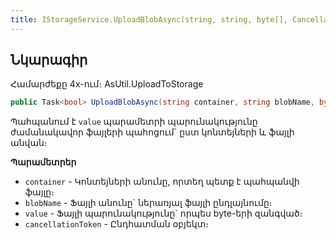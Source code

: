 ```yaml
---
title: IStorageService.UploadBlobAsync(string, string, byte[], CancellationToken) մեթոդ  
---
```


## Նկարագիր

Համարժեքը 4x-ում։ AsUtil.UploadToStorage

```c#
public Task<bool> UploadBlobAsync(string container, string blobName, byte[] value, CancellationToken cancellationToken = default)
```

Պահպանում է `value` պարամետրի պարունակությունը ժամանակավոր ֆայլերի պահոցում` ըստ կոնտեյների և ֆայլի անվան։ 

**Պարամետրեր**

* `container` - Կոնտեյների անունը, որտեղ պետք է պահպանվի ֆայլը։
* `blobName` - Ֆայլի անունը` ներառյալ ֆայլի ընդլայնումը։
* `value` - Ֆայլի պարունակությունը` որպես byte-երի զանգված։
* `cancellationToken` - Ընդհատման օբյեկտ։
